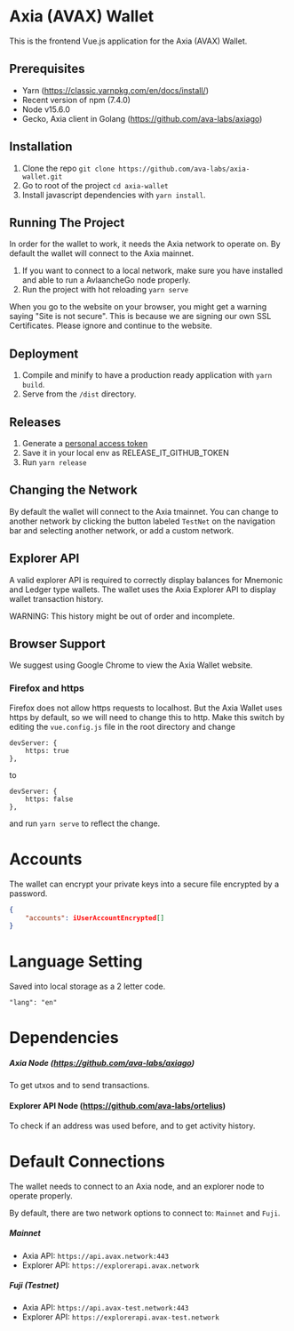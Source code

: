 # Axia (AVAX) Wallet

This is the frontend Vue.js application for the Axia (AVAX) Wallet.

## Prerequisites

-   Yarn (https://classic.yarnpkg.com/en/docs/install/)
-   Recent version of npm (7.4.0)
-   Node v15.6.0
-   Gecko, Axia client in Golang (https://github.com/ava-labs/axiago)

## Installation

1. Clone the repo `git clone https://github.com/ava-labs/axia-wallet.git`
2. Go to root of the project `cd axia-wallet`
3. Install javascript dependencies with `yarn install`.

## Running The Project

In order for the wallet to work, it needs the Axia network to operate on. By default the wallet will connect to the Axia mainnet.

1. If you want to connect to a local network, make sure you have installed and able to run a AvlaancheGo node properly.
2. Run the project with hot reloading `yarn serve`

When you go to the website on your browser, you might get a warning saying
"Site is not secure". This is because we are signing our own SSL Certificates. Please ignore and continue to the website.

## Deployment

1.  Compile and minify to have a production ready application with `yarn build`.
2.  Serve from the `/dist` directory.

## Releases

1.  Generate a [personal access token](https://github.com/settings/tokens/new?scopes=repo&description=release-it)
2.  Save it in your local env as RELEASE_IT_GITHUB_TOKEN
3.  Run `yarn release`

## Changing the Network

By default the wallet will connect to the Axia tmainnet. You can change to another network by clicking the button labeled `TestNet` on the navigation bar and selecting another network, or add a custom network.

## Explorer API

A valid explorer API is required to correctly display balances for Mnemonic and Ledger type wallets.
The wallet uses the Axia Explorer API to display wallet transaction history.

WARNING: This history might be out of order and incomplete.

## Browser Support

We suggest using Google Chrome to view the Axia Wallet website.

### Firefox and https

Firefox does not allow https requests to localhost. But the Axia Wallet uses https by default, so we will need to change this to http. Make this switch by editing the `vue.config.js` file in the root directory and change

```
devServer: {
    https: true
},
```

to

```
devServer: {
    https: false
},
```

and run `yarn serve` to reflect the change.

# Accounts

The wallet can encrypt your private keys into a secure file encrypted by a password.

```json
{
    "accounts": iUserAccountEncrypted[]
}
```

# Language Setting

Saved into local storage as a 2 letter code.

```
"lang": "en"
```

# Dependencies

##### Axia Node (https://github.com/ava-labs/axiago)

To get utxos and to send transactions.

#### Explorer API Node (https://github.com/ava-labs/ortelius)

To check if an address was used before, and to get activity history.

# Default Connections

The wallet needs to connect to an Axia node, and an explorer node to operate properly.

By default, there are two network options to connect to: `Mainnet` and `Fuji`.

##### Mainnet

-   Axia API: `https://api.avax.network:443`
-   Explorer API: `https://explorerapi.avax.network`

##### Fuji (Testnet)

-   Axia API: `https://api.avax-test.network:443`
-   Explorer API: `https://explorerapi.avax-test.network`

